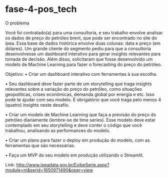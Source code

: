 # fase-4-pos_tech


O problema 

Você foi contratado(a) para uma consultoria, e seu trabalho envolve analisar os dados de preço do petróleo brent, que pode ser encontrado no site 
do ipea. Essa base de dados histórica envolve duas colunas: data e preço (em dólares).  Um grande cliente do segmento pediu para que a consultoria 
desenvolvesse um dashboard interativo para gerar insights relevantes para tomada de decisão. Além disso, solicitaram que fosse desenvolvido um modelo 
de Machine Learning para fazer o forecasting do preço do petróleo. 

Objetivo:
• Criar um dashboard interativo com ferramentas à sua escolha. 

• Seu dashboard deve fazer parte de um storytelling que traga insights relevantes sobre a variação do preço do petróleo, como situações 
geopolíticas, crises econômicas, demanda global por energia e etc. Isso pode te ajudar com seu modelo. 
É obrigatório que você traga pelo menos 4 (quatro) insights neste desafio. 

• Criar um modelo de Machine Learning que faça a previsão do preço do petróleo diariamente (lembre-se de time series). Esse modelo deve estar 
contemplado em seu storytelling e deve conter o código que você trabalhou, analisando as performances do modelo. 

• Criar um plano para fazer o deploy em produção do modelo, com as ferramentas que são necessárias. 

• Faça um MVP do seu modelo em produção utilizando o Streamlit.

Link: http://www.ipeadata.gov.br/ExibeSerie.aspx?module=m&serid=1650971490&oper=view
